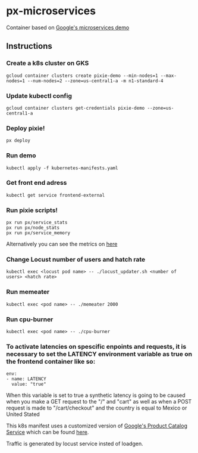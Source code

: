 # px-microservices

Container based on [Google's microservices demo](https://github.com/GoogleCloudPlatform/microservices-demo)

## Instructions

### Create a k8s cluster on GKS
```
gcloud container clusters create pixie-demo --min-nodes=1 --max-nodes=1 --num-nodes=2 --zone=us-central1-a -m n1-standard-4
```

### Update kubectl config
```
gcloud container clusters get-credentials pixie-demo --zone=us-central1-a
```

### Deploy pixie!
```
px deploy
```

### Run demo
```
kubectl apply -f kubernetes-manifests.yaml
```

### Get front end adress
```
kubectl get service frontend-external
```

### Run pixie scripts!
```
px run px/service_stats
px run px/node_stats
px run px/service_memory
```
Alternatively you can see the metrics on [here](https://work.withpixie.ai/live)

### Change Locust number of users and hatch rate
```
kubectl exec <locust pod name> -- ./locust_updater.sh <number of users> <hatch rate>
```

### Run memeater
```
kubectl exec <pod name> -- ./memeater 2000
```

### Run cpu-burner
```
kubectl exec <pod name> -- ./cpu-burner
```

### To activate latencies on spescific enpoints and requests, it is necessary to set the LATENCY environment variable as true on the frontend container like so:
```
env:
- name: LATENCY
  value: "true"
```
When this variable is set to true a synthetic latency is going to be caused when you make a GET request to the "/" and "cart" as well as when a POST request is made to "/cart/checkout" and the country is equal to Mexico or United Stated

This k8s manifest uses a customized version of [Google's Product Catalog Service](https://github.com/GoogleCloudPlatform/microservices-demo/tree/master/src/productcatalogservice) which can be found [here](https://github.com/JavierClairvaux/px-productcatalogservice).

Traffic is generated by locust service insted of loadgen.
